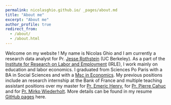 ```yaml
---
permalink: nicolasghio.github.io/ _pages/about.md
title: "About me"
excerpt: "About me"
author_profile: true
redirect_from: 
  - /about/
  - /about.html
---
```


Welcome on my website ! My name is Nicolas Ghio and I am currently a research data analyst for Pr. [Jesse Rothstein](https://eml.berkeley.edu/~jrothst/) (UC Berkeley). As a part of the [Institute for Research on Labor  and Employment](https://irle.berkeley.edu/) (IRLE), I work mainly on education and labor economics. I graduated from Sciences Po Paris with a BA in Social Sciences and with a [Msc in Economics](https://www.sciencespo.fr/ecole-doctorale/en/content/master-s-economics.html). My previous positions include an research internship at the Bank of France and multiple teaching assistant positions over my master for [Pr. Emeric Henry](https://sites.google.com/site/emericmlhenry/home), for [Pr. Pierre Cahuc](https://sites.google.com/site/pierrecahuc/) and for [Pr. Mirko Wiederholt](https://sites.google.com/site/wiederholtmirko/).   More details can be found in my resume [GitHub pages](https://nicolasghio.github.io/_pages/cv.md) here. 


